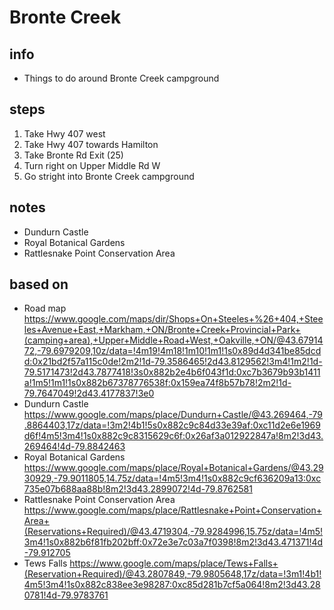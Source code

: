 # Bronte Creek  

## info  
* Things to do around Bronte Creek campground

## steps  
1. Take Hwy 407 west
2. Take Hwy 407 towards Hamilton
3. Take Bronte Rd Exit (25)
4. Turn right on Upper Middle Rd W
5. Go stright into Bronte Creek campground

## notes  
*  Dundurn Castle
*  Royal Botanical Gardens
*  Rattlesnake Point Conservation Area

## based on  
*  Road map https://www.google.com/maps/dir/Shops+On+Steeles+%26+404,+Steeles+Avenue+East,+Markham,+ON/Bronte+Creek+Provincial+Park+(camping+area),+Upper+Middle+Road+West,+Oakville,+ON/@43.6791472,-79.6979209,10z/data=!4m19!4m18!1m10!1m1!1s0x89d4d341be85dcdd:0x21bd2f57a115c0de!2m2!1d-79.3586465!2d43.8129562!3m4!1m2!1d-79.5171473!2d43.7877418!3s0x882b2e4b6f043f1d:0xc7b3679b93b1411a!1m5!1m1!1s0x882b67378776538f:0x159ea74f8b57b78!2m2!1d-79.7647049!2d43.4177837!3e0
*  Dundurn Castle https://www.google.com/maps/place/Dundurn+Castle/@43.269464,-79.8864403,17z/data=!3m2!4b1!5s0x882c9c84d33e39af:0xc11d2e6e1969d6f!4m5!3m4!1s0x882c9c8315629c6f:0x26af3a012922847a!8m2!3d43.269464!4d-79.8842463
*  Royal Botanical Gardens https://www.google.com/maps/place/Royal+Botanical+Gardens/@43.2930929,-79.9011805,14.75z/data=!4m5!3m4!1s0x882c9cf636209a13:0xc735e07b688aa88b!8m2!3d43.2899072!4d-79.8762581
*  Rattlesnake Point Conservation Area https://www.google.com/maps/place/Rattlesnake+Point+Conservation+Area+(Reservations+Required)/@43.4719304,-79.9284996,15.75z/data=!4m5!3m4!1s0x882b6f81fb202bff:0x72e3e7c03a7f0398!8m2!3d43.471371!4d-79.912705
*  Tews Falls https://www.google.com/maps/place/Tews+Falls+(Reservation+Required)/@43.2807849,-79.9805648,17z/data=!3m1!4b1!4m5!3m4!1s0x882c838ee3e98287:0xc85d281b7cf5a064!8m2!3d43.280781!4d-79.9783761

